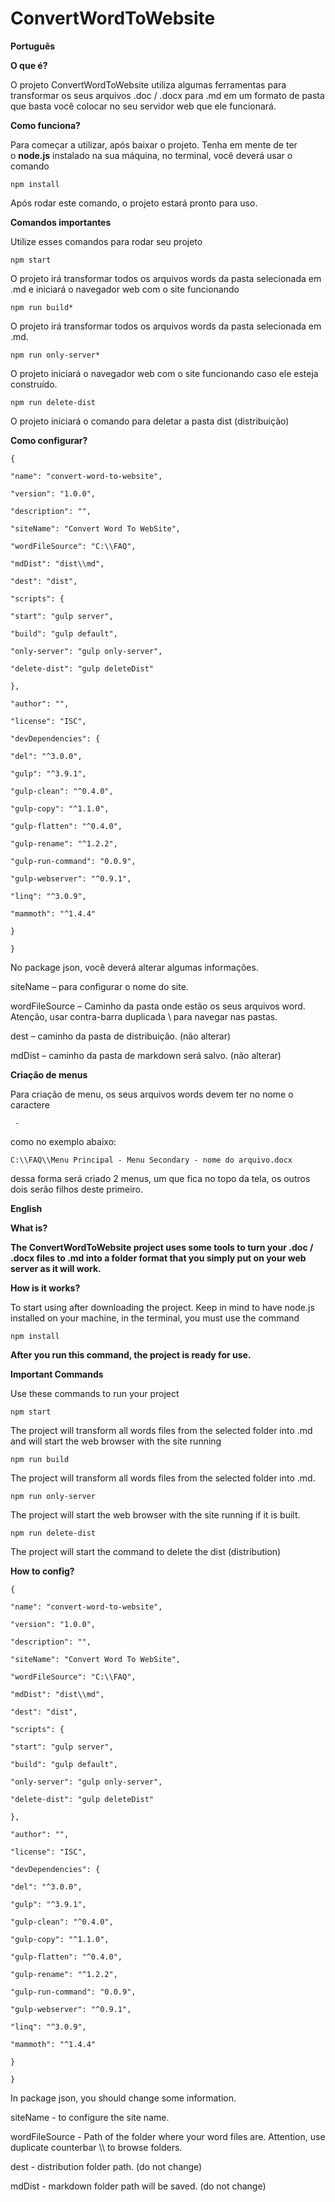 # ConvertWordToWebsite

__Português__

__O que é?__

O projeto ConvertWordToWebsite utiliza algumas ferramentas para transformar os seus arquivos \.doc / \.docx para \.md em um formato de pasta que basta você colocar no seu servidor web que ele funcionará\.

__Como funciona?__

Para começar a utilizar, após baixar o projeto\. Tenha em mente de ter o __node\.js__ instalado na sua máquina, no terminal, você deverá usar o comando

``` 
npm install
```
Após rodar este comando, o projeto estará pronto para uso\.

__Comandos importantes__

Utilize esses comandos para rodar seu projeto
``` 
npm start
``` 
O projeto irá transformar todos os arquivos words da pasta selecionada em \.md e iniciará o navegador web com o site funcionando
``` 
npm run build*
``` 
O projeto irá transformar todos os arquivos words da pasta selecionada em \.md\.

``` 
npm run only-server*
``` 

O projeto iniciará o navegador web com o site funcionando caso ele esteja construído\.
``` 
npm run delete-dist 
``` 

O projeto iniciará o comando para deletar a pasta dist \(distribuição\)

__Como configurar?__
``` 
{

"name": "convert-word-to-website",

"version": "1.0.0",

"description": "",

"siteName": "Convert Word To WebSite",

"wordFileSource": "C:\\FAQ",

"mdDist": "dist\\md",

"dest": "dist",

"scripts": {

"start": "gulp server",

"build": "gulp default",

"only-server": "gulp only-server",

"delete-dist": "gulp deleteDist"

},

"author": "",

"license": "ISC",

"devDependencies": {

"del": "^3.0.0",

"gulp": "^3.9.1",

"gulp-clean": "^0.4.0",

"gulp-copy": "^1.1.0",

"gulp-flatten": "^0.4.0",

"gulp-rename": "^1.2.2",

"gulp-run-command": "0.0.9",

"gulp-webserver": "^0.9.1",

"linq": "^3.0.9",

"mammoth": "^1.4.4"

}

}
``` 
No package json, você deverá alterar algumas informações\.

siteName – para configurar o nome do site\.

wordFileSource – Caminho da pasta onde estão os seus arquivos word\. Atenção, usar contra\-barra duplicada \ para navegar nas pastas\.

dest – caminho da pasta de distribuição\. \(não alterar\)

mdDist – caminho da pasta de markdown será salvo\. \(não alterar\)

__Criação de menus__ 

Para criação de menu, os seus arquivos words devem ter no nome o caractere 

```
 - 
``` 
como no exemplo abaixo:
```
C:\\FAQ\\Menu Principal - Menu Secondary - nome do arquivo.docx
```

dessa forma será criado 2 menus, um que fica no topo da tela, os outros dois serão filhos deste primeiro.

__English__

__What is?__

__The ConvertWordToWebsite project uses some tools to turn your \.doc / \.docx files to \.md into a folder format that you simply put on your web server as it will work\.__

__How is it works?__

To start using after downloading the project\. Keep in mind to have node\.js installed on your machine, in the terminal, you must use the command
```
npm install
```
__After you run this command, the project is ready for use\.__

__Important Commands__

Use these commands to run your project
```
npm start
```
The project will transform all words files from the selected folder into \.md and will start the web browser with the site running
```
npm run build
```
The project will transform all words files from the selected folder into \.md\.
```
npm run only-server
```
The project will start the web browser with the site running if it is built\.
```
npm run delete-dist
```
The project will start the command to delete the dist \(distribution\)

__How to config?__
``` 
{

"name": "convert-word-to-website",

"version": "1.0.0",

"description": "",

"siteName": "Convert Word To WebSite",

"wordFileSource": "C:\\FAQ",

"mdDist": "dist\\md",

"dest": "dist",

"scripts": {

"start": "gulp server",

"build": "gulp default",

"only-server": "gulp only-server",

"delete-dist": "gulp deleteDist"

},

"author": "",

"license": "ISC",

"devDependencies": {

"del": "^3.0.0",

"gulp": "^3.9.1",

"gulp-clean": "^0.4.0",

"gulp-copy": "^1.1.0",

"gulp-flatten": "^0.4.0",

"gulp-rename": "^1.2.2",

"gulp-run-command": "0.0.9",

"gulp-webserver": "^0.9.1",

"linq": "^3.0.9",

"mammoth": "^1.4.4"

}

}
``` 

In package json, you should change some information\.

siteName \- to configure the site name\.

wordFileSource \- Path of the folder where your word files are\. Attention, use duplicate counterbar \\\\ to browse folders\.

dest \- distribution folder path\. \(do not change\)

mdDist \- markdown folder path will be saved\. \(do not change\)

